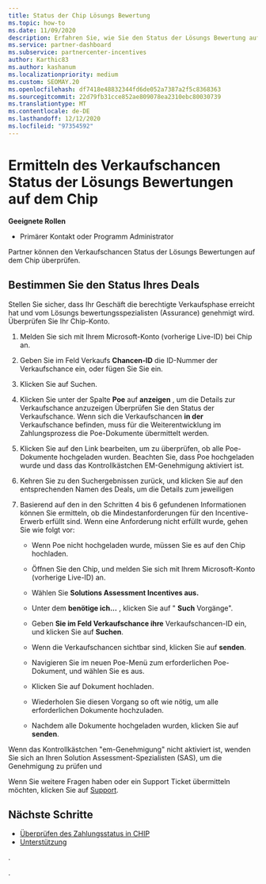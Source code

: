 ```yaml
---
title: Status der Chip Lösungs Bewertung
ms.topic: how-to
ms.date: 11/09/2020
description: Erfahren Sie, wie Sie den Status der Lösungs Bewertung auf der Channel-Incentive-Plattform (Chip) finden.
ms.service: partner-dashboard
ms.subservice: partnercenter-incentives
author: Karthic83
ms.author: kashanum
ms.localizationpriority: medium
ms.custom: SEOMAY.20
ms.openlocfilehash: df7418e48832344fd6de052a7387a2f5c8368363
ms.sourcegitcommit: 22d79fb31cce852ae809078ea2310ebc80030739
ms.translationtype: MT
ms.contentlocale: de-DE
ms.lasthandoff: 12/12/2020
ms.locfileid: "97354592"
---
```

# <a name="find-your-solution-assessments-opportunity-status-on-chip"></a>Ermitteln des Verkaufschancen Status der Lösungs Bewertungen auf dem Chip

**Geeignete Rollen**

- Primärer Kontakt oder Programm Administrator

Partner können den Verkaufschancen Status der Lösungs Bewertungen auf dem Chip überprüfen.

## <a name="determine-the-status-of-your-deal"></a>Bestimmen Sie den Status Ihres Deals

Stellen Sie sicher, dass Ihr Geschäft die berechtigte Verkaufsphase erreicht hat und vom Lösungs bewertungsspezialisten (Assurance) genehmigt wird. Überprüfen Sie Ihr Chip-Konto.

1. Melden Sie sich mit Ihrem Microsoft-Konto (vorherige Live-ID) bei Chip an.
1. Geben Sie im Feld Verkaufs **Chancen-ID** die ID-Nummer der Verkaufschance ein, oder fügen Sie Sie ein.
3. Klicken Sie auf Suchen.

1. Klicken Sie unter der Spalte **Poe** auf **anzeigen** , um die Details zur Verkaufschance anzuzeigen Überprüfen Sie den Status der Verkaufschance. Wenn sich die Verkaufschancen **in der** Verkaufschance befinden, muss für die Weiterentwicklung im Zahlungsprozess die Poe-Dokumente übermittelt werden.
 
1. Klicken Sie auf den Link bearbeiten, um zu überprüfen, ob alle Poe-Dokumente hochgeladen wurden. Beachten Sie, dass Poe hochgeladen wurde und dass das Kontrollkästchen EM-Genehmigung aktiviert ist.
 
1. Kehren Sie zu den Suchergebnissen zurück, und klicken Sie auf den entsprechenden Namen des Deals, um die Details zum jeweiligen 

1. Basierend auf den in den Schritten 4 bis 6 gefundenen Informationen können Sie ermitteln, ob die Mindestanforderungen für den Incentive-Erwerb erfüllt sind. Wenn eine Anforderung nicht erfüllt wurde, gehen Sie wie folgt vor:
 
     - Wenn Poe nicht hochgeladen wurde, müssen Sie es auf den Chip hochladen.
 
     - Öffnen Sie den Chip, und melden Sie sich mit Ihrem Microsoft-Konto (vorherige Live-ID) an.
 
     - Wählen Sie **Solutions Assessment Incentives aus.**

     - Unter dem **benötige ich...** , klicken Sie auf " **Such** Vorgänge".

     - Geben **Sie im Feld Verkaufschance ihre** Verkaufschancen-ID ein, und klicken Sie auf **Suchen**.

     - Wenn die Verkaufschancen sichtbar sind, klicken Sie auf **senden**.
  
     - Navigieren Sie im neuen Poe-Menü zum erforderlichen Poe-Dokument, und wählen Sie es aus.

     - Klicken Sie auf Dokument hochladen.

     - Wiederholen Sie diesen Vorgang so oft wie nötig, um alle erforderlichen Dokumente hochzuladen.

     - Nachdem alle Dokumente hochgeladen wurden, klicken Sie auf **senden**.

Wenn das Kontrollkästchen "em-Genehmigung" nicht aktiviert ist, wenden Sie sich an Ihren Solution Assessment-Spezialisten (SAS), um die Genehmigung zu prüfen und
 
Wenn Sie weitere Fragen haben oder ein Support Ticket übermitteln möchten, klicken Sie auf [Support](report-problems-with-partner-center.md).

## <a name="next-steps"></a>Nächste Schritte

- [Überprüfen des Zahlungsstatus in CHIP](chip-payment-status.md)
- [Unterstützung](report-problems-with-partner-center.md)

.




.





